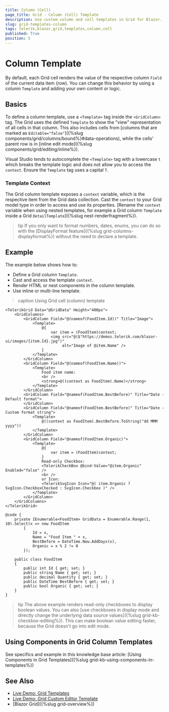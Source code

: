 ```yaml
---
title: Column (Cell)
page_title: Grid - Column (Cell) Template
description: Use custom column and cell templates in Grid for Blazor.
slug: grid-templates-column
tags: telerik,blazor,grid,templates,column,cell
published: True
position: 5
---
```


# Column Template

By default, each Grid cell renders the value of the respective column `Field` of the current data item (row). You can change this behavior by using a column `Template` and adding your own content or logic.

## Basics

To define a column template, use a `<Template>` tag inside the `<GridColumn>` tag. The Grid uses the defined `Template` to show the "view" representation of all cells in that column. This also includes cells from [columns that are marked as `Editable="false"`]({%slug components/grid/columns/bound%}#data-operations), while the cells' parent row is in [inline edit mode]({%slug components/grid/editing/inline%}).

Visual Studio tends to autocomplete the `<Template>` tag with a lowercase `t` which breaks the template logic and does not allow you to access the `context`. Ensure the `Template` tag uses a capital `T`. 

### Template Context

The Grid column template exposes a `context` variable, which is the respective item from the Grid data collection. Cast the `context` to your Grid model type in order to access and use its properties. [Rename the `context` variable when using nested templates, for example a Grid column `Template` inside a Grid `DetailTemplate`]({%slug nest-renderfragment%}).

>tip If you only want to format numbers, dates, enums, you can do so with the [DisplayFormat feature]({%slug grid-columns-displayformat%}) without the need to declare a template.

## Example

The example below shows how to:

* Define a Grid column `Template`.
* Cast and access the template `context`.
* Render HTML or nest components in the column template.
* Use inline or multi-line template.

>caption Using Grid cell (column) template

````RAZOR
<TelerikGrid Data="@GridData" Height="400px">
    <GridColumns>
        <GridColumn Field="@(nameof(FoodItem.Id))" Title="Image">
            <Template>
                @{
                    var item = (FoodItem)context;
                    <img src="@($"https://demos.telerik.com/blazor-ui/images/{item.Id}.jpg")"
                         alt="Image of @item.Name" />
                }
            </Template>
        </GridColumn>
        <GridColumn Field="@(nameof(FoodItem.Name))">
            <Template>
                Food item name:
                <br />
                <strong>@((context as FoodItem).Name)</strong>
            </Template>
        </GridColumn>
        <GridColumn Field="@nameof(FoodItem.BestBefore)" Title="Date - Default format">
        </GridColumn>
        <GridColumn Field="@nameof(FoodItem.BestBefore)" Title="Date - Custom format string">
            <Template>
                @((context as FoodItem).BestBefore.ToString("dd MMM yyyy"))
            </Template>
        </GridColumn>
        <GridColumn Field="@nameof(FoodItem.Organic)">
            <Template>
                @{
                    var item = (FoodItem)context;
                }
                Read-only Checkbox:
                <TelerikCheckBox @bind-Value="@item.Organic" Enabled="false" />
                <br />
                or Icon:
                <TelerikSvgIcon Icon="@( item.Organic ? SvgIcon.CheckboxChecked : SvgIcon.Checkbox )" />
            </Template>
        </GridColumn>
    </GridColumns>
</TelerikGrid>

@code {
    private IEnumerable<FoodItem> GridData = Enumerable.Range(1, 10).Select(x => new FoodItem
        {
            Id = x,
            Name = "Food Item " + x,
            BestBefore = DateTime.Now.AddDays(x),
            Organic = x % 2 != 0
        });

    public class FoodItem
    {
        public int Id { get; set; }
        public string Name { get; set; }
        public decimal Quantity { get; set; }
        public DateTime BestBefore { get; set; }
        public bool Organic { get; set; }
    }
}
````

>tip The above example renders read-only checkboxes to display boolean values. You can also [use checkboxes in display mode and directly change the underlying data source values]({%slug grid-kb-checkbox-editing%}). This can make boolean value editing faster, because the Grid doesn't go into edit mode.

## Using Components in Grid Column Templates

See specifics and example in this knowledge base article: [Using Components in Grid Templates]({%slug grid-kb-using-components-in-templates%})


## See Also

* [Live Demo: Grid Templates](https://demos.telerik.com/blazor-ui/grid/templates)
* [Live Demo: Grid Custom Editor Template](https://demos.telerik.com/blazor-ui/grid/custom-editor)
* [Blazor Grid]({%slug grid-overview%})
